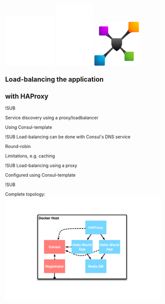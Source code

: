 ![Consul logo](img/consul-logo.png) <!-- .element: class="noborder" -->
![plus](img/plus.png) <!-- .element: class="noborder" -->
![HAProxy logo](img/haproxy-logo.png) <!-- .element: class="noborder" -->


## Load-balancing the application
## with HAProxy

!SUB

Service discovery using a proxy/loadbalancer

Using Consul-template



!SUB
Load-balancing can be done with Consul's DNS service

Round-robin

Limitations, e.g. caching


!SUB
Load-balancing using a proxy

Configured using Consul-template

!SUB

Complete topology:
![HAProxy](img/topology/3_haproxy.png) <!-- .element: class="noborder" -->
